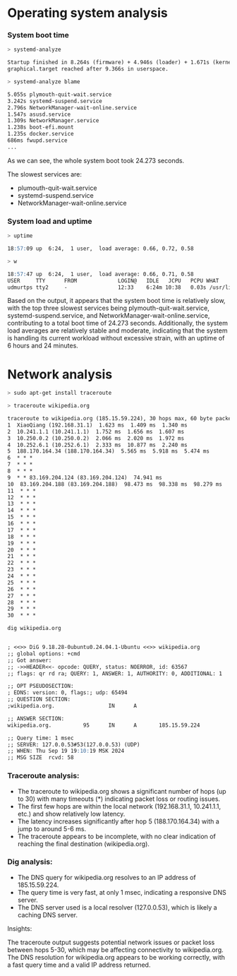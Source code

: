 # Operating system analysis

### System boot time
```sh
> systemd-analyze
```
```markdown
Startup finished in 8.264s (firmware) + 4.946s (loader) + 1.671s (kernel) + 9.391s (userspace) = 24.273s 
graphical.target reached after 9.366s in userspace.
```
```sh
> systemd-analyze blame
```
```markdown
5.055s plymouth-quit-wait.service
3.242s systemd-suspend.service
2.796s NetworkManager-wait-online.service
1.547s asusd.service
1.309s NetworkManager.service
1.238s boot-efi.mount
1.235s docker.service
686ms fwupd.service
...
```

As we can see, the whole system boot took 24.273 seconds.

The slowest services are:
- plumouth-quit-wait.service
- systemd-suspend.service
- NetworkManager-wait-online.service

### System load and uptime

```sh
> uptime
```

```markdown
18:57:09 up  6:24,  1 user,  load average: 0.66, 0.72, 0.58
```

```sh
> w
```
```markdown
18:57:47 up  6:24,  1 user,  load average: 0.66, 0.71, 0.58
USER     TTY      FROM             LOGIN@   IDLE   JCPU   PCPU WHAT
udmurtps tty2     -                12:33    6:24m 10:38   0.03s /usr/libexec/gnome-session-binary --session=ubuntu
```

Based on the output, it appears that the system boot time is relatively slow, with the top three slowest services being plymouth-quit-wait.service, systemd-suspend.service, and NetworkManager-wait-online.service, contributing to a total boot time of 24.273 seconds. Additionally, the system load averages are relatively stable and moderate, indicating that the system is handling its current workload without excessive strain, with an uptime of 6 hours and 24 minutes.

# Network analysis

```sh
> sudo apt-get install traceroute
```

```sh
> traceroute wikipedia.org
```

```markdown
traceroute to wikipedia.org (185.15.59.224), 30 hops max, 60 byte packets
1  XiaoQiang (192.168.31.1)  1.623 ms  1.409 ms  1.340 ms
2  10.241.1.1 (10.241.1.1)  1.752 ms  1.656 ms  1.607 ms
3  10.250.0.2 (10.250.0.2)  2.066 ms  2.020 ms  1.972 ms
4  10.252.6.1 (10.252.6.1)  2.333 ms  10.877 ms  2.240 ms
5  188.170.164.34 (188.170.164.34)  5.565 ms  5.918 ms  5.474 ms
6  * * *
7  * * *
8  * * *
9  * * 83.169.204.124 (83.169.204.124)  74.941 ms
10  83.169.204.188 (83.169.204.188)  98.473 ms  98.338 ms  98.279 ms
11  * * *
12  * * *
13  * * *
14  * * *
15  * * *
16  * * *
17  * * *
18  * * *
19  * * *
20  * * *
21  * * *
22  * * *
23  * * *
24  * * *
25  * * *
26  * * *
27  * * *
28  * * *
29  * * *
30  * * *
```
```sh
dig wikipedia.org
```

```markdown

; <<>> DiG 9.18.28-0ubuntu0.24.04.1-Ubuntu <<>> wikipedia.org
;; global options: +cmd
;; Got answer:
;; ->>HEADER<<- opcode: QUERY, status: NOERROR, id: 63567
;; flags: qr rd ra; QUERY: 1, ANSWER: 1, AUTHORITY: 0, ADDITIONAL: 1

;; OPT PSEUDOSECTION:
; EDNS: version: 0, flags:; udp: 65494
;; QUESTION SECTION:
;wikipedia.org.                 IN      A

;; ANSWER SECTION:
wikipedia.org.          95      IN      A       185.15.59.224

;; Query time: 1 msec
;; SERVER: 127.0.0.53#53(127.0.0.53) (UDP)
;; WHEN: Thu Sep 19 19:10:19 MSK 2024
;; MSG SIZE  rcvd: 58

```
### Traceroute analysis:

- The traceroute to wikipedia.org shows a significant number of hops (up to 30) with many timeouts (*) indicating packet loss or routing issues.
- The first few hops are within the local network (192.168.31.1, 10.241.1.1, etc.) and show relatively low latency.
- The latency increases significantly after hop 5 (188.170.164.34) with a jump to around 5-6 ms.
- The traceroute appears to be incomplete, with no clear indication of reaching the final destination (wikipedia.org).

### Dig analysis:

- The DNS query for wikipedia.org resolves to an IP address of 185.15.59.224.
- The query time is very fast, at only 1 msec, indicating a responsive DNS server.
- The DNS server used is a local resolver (127.0.0.53), which is likely a caching DNS server.

Insights:

The traceroute output suggests potential network issues or packet loss between hops 5-30, which may be affecting connectivity to wikipedia.org.
The DNS resolution for wikipedia.org appears to be working correctly, with a fast query time and a valid IP address returned.